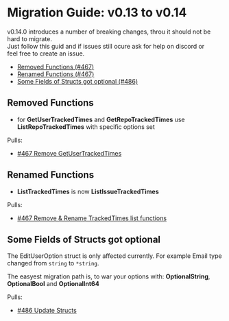 # Migration Guide: v0.13 to v0.14

v0.14.0 introduces a number of breaking changes, throu it should not be hard to migrate.  
Just follow this guid and if issues still ocure ask for help on discord or  
feel free to create an issue.

<!-- toc -->

-   [Removed Functions (#467)](#removed-functions)
-   [Renamed Functions (#467)](#renamed-functions)
-   [Some Fields of Structs got optional (#486)](#some-fields-of-structs-got-optional)

<!-- tocstop -->

## Removed Functions

 - for **GetUserTrackedTimes** and **GetRepoTrackedTimes** use **ListRepoTrackedTimes** with specific options set

Pulls:
-   [#467 Remove GetUserTrackedTimes](https://gitea.com/gitea/go-sdk/pulls/467)


## Renamed Functions

- **ListTrackedTimes** is now **ListIssueTrackedTimes**

Pulls:
-   [#467 Remove & Rename TrackedTimes list functions](https://gitea.com/gitea/go-sdk/pulls/467)


## Some Fields of Structs got optional

The EditUserOption struct is only affected currently.
For example Email type changed from `string` to `*string`.

The easyest migration path is, to war your options with:
**OptionalString**, **OptionalBool** and **OptionalInt64**

Pulls:
-   [#486 Update Structs](https://gitea.com/gitea/go-sdk/pulls/486)
